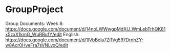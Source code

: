 # GroupProject

Group Documents:
Week 8: https://docs.google.com/document/d/14noLWWwgpMdXU_WmLebTrhQK81x5zxX1kmG_WuRBufY/edit
English: https://docs.google.com/document/d/1lVbBela7Zi1Vg597DrnhZY-w8Acr0HveFra7sVNLvxQ/edit
